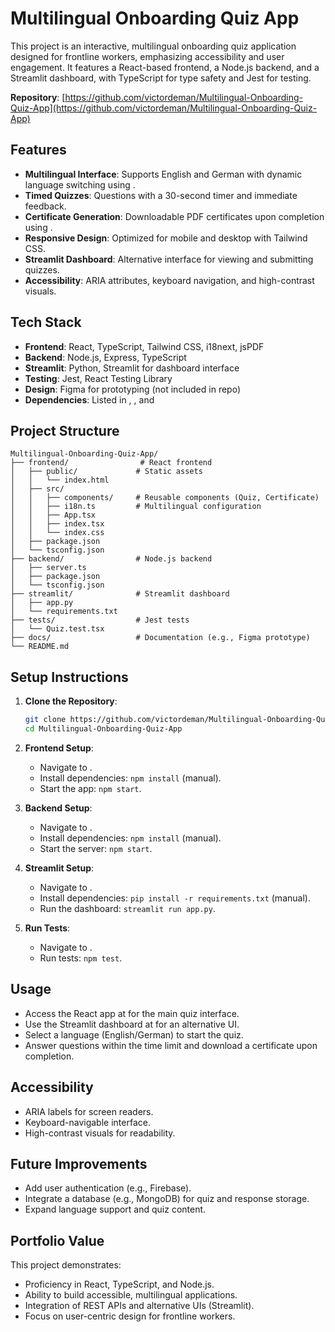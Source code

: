 # Multilingual Onboarding Quiz App

This project is an interactive, multilingual onboarding quiz application designed for frontline workers, emphasizing accessibility and user engagement. It features a React-based frontend, a Node.js backend, and a Streamlit dashboard, with TypeScript for type safety and Jest for testing.

**Repository**: [https://github.com/victordeman/Multilingual-Onboarding-Quiz-App](https://github.com/victordeman/Multilingual-Onboarding-Quiz-App)

## Features
- **Multilingual Interface**: Supports English and German with dynamic language switching using .
- **Timed Quizzes**: Questions with a 30-second timer and immediate feedback.
- **Certificate Generation**: Downloadable PDF certificates upon completion using .
- **Responsive Design**: Optimized for mobile and desktop with Tailwind CSS.
- **Streamlit Dashboard**: Alternative interface for viewing and submitting quizzes.
- **Accessibility**: ARIA attributes, keyboard navigation, and high-contrast visuals.

## Tech Stack
- **Frontend**: React, TypeScript, Tailwind CSS, i18next, jsPDF
- **Backend**: Node.js, Express, TypeScript
- **Streamlit**: Python, Streamlit for dashboard interface
- **Testing**: Jest, React Testing Library
- **Design**: Figma for prototyping (not included in repo)
- **Dependencies**: Listed in , , and 

## Project Structure
```
Multilingual-Onboarding-Quiz-App/
├── frontend/                # React frontend
│   ├── public/             # Static assets
│   │   └── index.html
│   ├── src/
│   │   ├── components/     # Reusable components (Quiz, Certificate)
│   │   ├── i18n.ts         # Multilingual configuration
│   │   ├── App.tsx
│   │   ├── index.tsx
│   │   └── index.css
│   ├── package.json
│   └── tsconfig.json
├── backend/                # Node.js backend
│   ├── server.ts
│   ├── package.json
│   └── tsconfig.json
├── streamlit/              # Streamlit dashboard
│   ├── app.py
│   └── requirements.txt
├── tests/                  # Jest tests
│   └── Quiz.test.tsx
├── docs/                   # Documentation (e.g., Figma prototype)
└── README.md
```

## Setup Instructions
1. **Clone the Repository**:
   ```bash
   git clone https://github.com/victordeman/Multilingual-Onboarding-Quiz-App
   cd Multilingual-Onboarding-Quiz-App
   ```

2. **Frontend Setup**:
   - Navigate to .
   - Install dependencies: `npm install` (manual).
   - Start the app: `npm start`.

3. **Backend Setup**:
   - Navigate to .
   - Install dependencies: `npm install` (manual).
   - Start the server: `npm start`.

4. **Streamlit Setup**:
   - Navigate to .
   - Install dependencies: `pip install -r requirements.txt` (manual).
   - Run the dashboard: `streamlit run app.py`.

5. **Run Tests**:
   - Navigate to .
   - Run tests: `npm test`.

## Usage
- Access the React app at  for the main quiz interface.
- Use the Streamlit dashboard at  for an alternative UI.
- Select a language (English/German) to start the quiz.
- Answer questions within the time limit and download a certificate upon completion.

## Accessibility
- ARIA labels for screen readers.
- Keyboard-navigable interface.
- High-contrast visuals for readability.

## Future Improvements
- Add user authentication (e.g., Firebase).
- Integrate a database (e.g., MongoDB) for quiz and response storage.
- Expand language support and quiz content.

## Portfolio Value
This project demonstrates:
- Proficiency in React, TypeScript, and Node.js.
- Ability to build accessible, multilingual applications.
- Integration of REST APIs and alternative UIs (Streamlit).
- Focus on user-centric design for frontline workers.

